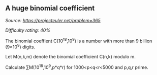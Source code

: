 A huge binomial coefficient
---------------------------

*Source: https://projecteuler.net/problem=365*


*Difficulty rating: 40%*

The binomial coeffient C(10<sup>18</sup>,10<sup>9</sup>) is a number with more than 9
billion (9×10<sup>9</sup>) digits.

Let M(n,k,m) denote the binomial coefficient C(n,k) modulo m.

Calculate ∑M(10<sup>18</sup>,10<sup>9</sup>,p\*q\*r) for 1000\<p\<q\<r\<5000 and p,q,r
prime.
